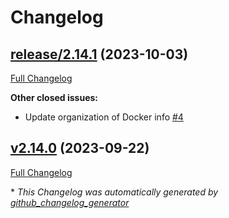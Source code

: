 # Changelog

## [release/2.14.1](https://github.com/NASA-PDS/ds-view/tree/release/2.14.1) (2023-10-03)

[Full Changelog](https://github.com/NASA-PDS/ds-view/compare/v2.14.0...release/2.14.1)

**Other closed issues:**

- Update organization of Docker info [\#4](https://github.com/NASA-PDS/ds-view/issues/4)

## [v2.14.0](https://github.com/NASA-PDS/ds-view/tree/v2.14.0) (2023-09-22)

[Full Changelog](https://github.com/NASA-PDS/ds-view/compare/2d81da52f6c9093e043202a898640c1d1a9c1e4c...v2.14.0)



\* *This Changelog was automatically generated by [github_changelog_generator](https://github.com/github-changelog-generator/github-changelog-generator)*
